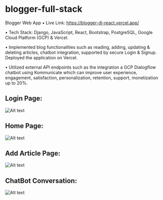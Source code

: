 # blogger-full-stack

Blogger Web App • Live Link: https://blogger-dj-react.vercel.app/

• Tech Stack: Django, JavaScript, React, Bootstrap, PostgreSQL, Google Cloud Platform (GCP) & Vercel.

• Implemented blog functionalities such as reading, adding, updating & deleting articles, chatbot integration, supported by secure Login & Signup. Deployed the application on Vercel.

•  Utilized external API endpoints such as the integration a GCP Dialogflow chatbot using Kommunicate which can improve user experience, engagement, satisfaction, personalization, retention, support, monetization up to 20%.


## Login Page:

![Alt text](https://github.com/bbazwalt/blogger-full-stack/blob/main/screenshots/login-page.png)

## Home Page:

![Alt text](https://github.com/bbazwalt/blogger-full-stack/blob/main/screenshots/home-page.png)

## Add Article Page:

![Alt text](https://github.com/bbazwalt/blogger-full-stack/blob/main/screenshots/add-article-page.png)

## ChatBot Conversation:

![Alt text](https://github.com/bbazwalt/blogger-full-stack/blob/main/screenshots/chatbot-conversation.png)
